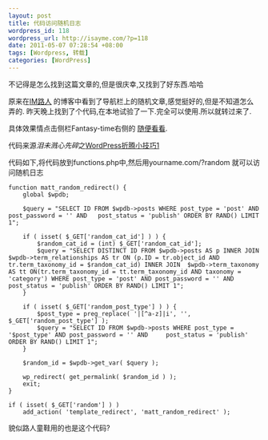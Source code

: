 ```yaml
--- 
layout: post
title: 代码访问随机日志
wordpress_id: 118
wordpress_url: http://isayme.com/?p=118
date: 2011-05-07 07:28:54 +08:00
tags: [Wordpress, 转载]
categories: [WordPress]
---
```

不记得是怎么找到这篇文章的,但是很庆幸,又找到了好东西.哈哈

原来在[IM路人](http://imluren.com) 的博客中看到了导航栏上的随机文章,感觉挺好的,但是不知道怎么弄的.
昨天晚上找到了个代码,在本地试验了一下.完全可以使用.所以就转过来了.

具体效果情点击侧栏Fantasy-time右侧的 [随便看看](http://isayme.com/?random).

代码来源*泪未溅心先碎*之[WordPress折腾小技巧1](http://willin.me/develop/wordpress/wordpress-tips1/)

代码如下,将代码放到functions.php中,然后用yourname.com/?random 就可以访问随机日志

	function matt_random_redirect() {
		global $wpdb;
	 
		$query = "SELECT ID FROM $wpdb->posts WHERE post_type = 'post' AND post_password = '' AND 	post_status = 'publish' ORDER BY RAND() LIMIT 1";
	 
		if ( isset( $_GET['random_cat_id'] ) ) {
			$random_cat_id = (int) $_GET['random_cat_id'];
			$query = "SELECT DISTINCT ID FROM $wpdb->posts AS p INNER JOIN $wpdb->term_relationships AS tr ON (p.ID = tr.object_id AND tr.term_taxonomy_id = $random_cat_id) INNER JOIN  $wpdb->term_taxonomy AS tt ON(tr.term_taxonomy_id = tt.term_taxonomy_id AND taxonomy = 'category') WHERE post_type = 'post' AND post_password = '' AND 	post_status = 'publish' ORDER BY RAND() LIMIT 1";
		}
	 
		if ( isset( $_GET['random_post_type'] ) ) {
			$post_type = preg_replace( '|[^a-z]|i', '', $_GET['random_post_type'] );
			$query = "SELECT ID FROM $wpdb->posts WHERE post_type = '$post_type' AND post_password = '' AND 	post_status = 'publish' ORDER BY RAND() LIMIT 1";
		}
	 
		$random_id = $wpdb->get_var( $query );
	 
		wp_redirect( get_permalink( $random_id ) );
		exit;
	}
	 
	if ( isset( $_GET['random'] ) )
		add_action( 'template_redirect', 'matt_random_redirect' );

貌似路人童鞋用的也是这个代码?
